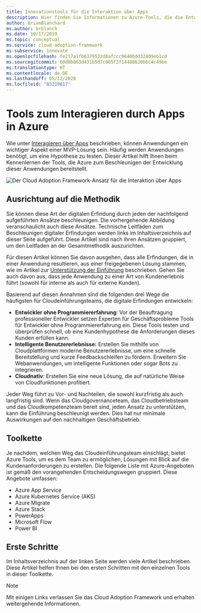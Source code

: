 ```yaml
---
title: Innovationstools für die Interaktion über Apps
description: Hier finden Sie Informationen zu Azure-Tools, die die Entwicklung von Apps beschleunigen, die mit der Innovationsmethodik des Frameworks für die Cloudeinführung (Cloud Adoption Framework) in Einklang stehen.
author: BrianBlanchard
ms.author: brblanch
ms.date: 10/17/2019
ms.topic: conceptual
ms.service: cloud-adoption-framework
ms.subservice: innovate
ms.openlocfilehash: fe217a1fb6379522d8afccc9640bdd32409eb1cd
ms.sourcegitcommit: 60d8b863d431b5d7c005f2f14488620b6c4c49be
ms.translationtype: HT
ms.contentlocale: de-DE
ms.lasthandoff: 05/12/2020
ms.locfileid: "83219817"
---
```

# <a name="tools-to-engage-via-apps-in-azure"></a>Tools zum Interagieren durch Apps in Azure

Wie unter [Interagieren über Apps](../considerations/apps.md) beschrieben, können Anwendungen ein wichtiger Aspekt einer MVP-Lösung sein. Häufig werden Anwendungen benötigt, um eine Hypothese zu testen. Dieser Artikel hilft Ihnen beim Kennenlernen der Tools, die Azure zum Beschleunigen der Entwicklung dieser Anwendungen bereitstellt.

![Der Cloud Adoption Framework-Ansatz für die Interaktion über Apps](../../_images/innovate/engage-via-apps.png)

## <a name="alignment-to-the-methodology"></a>Ausrichtung auf die Methodik

Sie können diese Art der digitalen Erfindung durch jeden der nachfolgend aufgeführten Ansätze beschleunigen. Die vorhergehende Abbildung veranschaulicht auch diese Ansätze. Technische Leitfäden zum Beschleunigen digitaler Erfindungen werden links im Inhaltsverzeichnis auf dieser Seite aufgeführt. Diese Artikel sind nach ihren Ansätzen gruppiert, um den Leitfaden an der Gesamtmethodik auszurichten.

Für diesen Artikel können Sie davon ausgehen, dass alle Erfindungen, die in einer Anwendung resultieren, aus einer freigegebenen Lösung stammen, wie im Artikel zur [Unterstützung der Einführung](./ci-cd.md) beschrieben. Gehen Sie auch davon aus, dass jede Anwendung zu einer Art von Kundenerlebnis führt (sowohl für interne als auch für externe Kunden).

Basierend auf diesen Annahmen sind die folgenden drei Wege die häufigsten für Cloudeinführungsteams, die digitale Erfindungen entwickeln:

- **Entwickler ohne Programmiererfahrung**: Vor der Beauftragung professioneller Entwickler setzen Experten für Geschäftsprobleme Tools für Entwickler ohne Programmiererfahrung ein. Diese Tools testen und überprüfen schnell, ob eine Kundenhypothese die Anforderungen dieses Kunden erfüllen kann.
- **Intelligente Benutzererlebnisse:** Erstellen Sie mithilfe von Cloudplattformen moderne Benutzererlebnisse, um eine schnelle Bereitstellung und kurze Feedbackschleifen zu fördern. Erweitern Sie Webanwendungen, um intelligente Funktionen oder sogar Bots zu integrieren.
- **Cloudnativ**: Erstellen Sie eine neue Lösung, die auf natürliche Weise von Cloudfunktionen profitiert.

Jeder Weg führt zu Vor- und Nachteilen, die sowohl kurzfristig als auch langfristig sind. Wenn das Cloudgovernanceteam, das Cloudbetriebsteam und das Cloudkompetenzteam bereit sind, jeden Ansatz zu unterstützen, kann die Einführung beschleunigt werden. Dies hat nur minimale Auswirkungen auf den nachhaltigen Geschäftsbetrieb.

## <a name="toolchain"></a>Toolkette

Je nachdem, welchen Weg das Cloudeinführungsteam einschlägt, bietet Azure Tools, um es dem Team zu ermöglichen, Lösungen mit Blick auf die Kundenanforderungen zu erstellen. Die folgende Liste mit Azure-Angeboten ist gemäß den vorangehenden Entscheidungswegen gruppiert. Diese Angebote umfassen:

- Azure App Service
- Azure Kubernetes Service (AKS)
- Azure Migrate
- Azure Stack
- PowerApps
- Microsoft Flow
- Power BI

## <a name="get-started"></a>Erste Schritte

Im Inhaltsverzeichnis auf der linken Seite werden viele Artikel beschrieben. Diese Artikel helfen Ihnen bei den ersten Schritten mit den einzelnen Tools in dieser Toolkette.

> [!NOTE]
> Mit einigen Links verlassen Sie das Cloud Adoption Framework und erhalten weitergehende Informationen.
